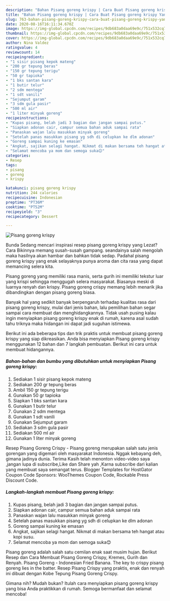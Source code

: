 ```yaml
---
description: "Bahan Pisang goreng krispy | Cara Buat Pisang goreng krispy Yang Bisa Manjain Lidah"
title: "Bahan Pisang goreng krispy | Cara Buat Pisang goreng krispy Yang Bisa Manjain Lidah"
slug: 763-bahan-pisang-goreng-krispy-cara-buat-pisang-goreng-krispy-yang-bisa-manjain-lidah
date: 2020-08-16T16:11:34.670Z
image: https://img-global.cpcdn.com/recipes/9db683a0daa69e9c/751x532cq70/pisang-goreng-krispy-foto-resep-utama.jpg
thumbnail: https://img-global.cpcdn.com/recipes/9db683a0daa69e9c/751x532cq70/pisang-goreng-krispy-foto-resep-utama.jpg
cover: https://img-global.cpcdn.com/recipes/9db683a0daa69e9c/751x532cq70/pisang-goreng-krispy-foto-resep-utama.jpg
author: Nina Valdez
ratingvalue: 4
reviewcount: 14
recipeingredient:
- "1 sisir pisang kepok mateng"
- "200 gr tepung beras"
- "150 gr tepung terigu"
- "50 gr tapioka"
- "1 bks santan kara"
- "1 butir telur"
- "2 sdm mentega"
- "1 sdt vanili"
- "Sejumput garam"
- "3 sdm gula pasir"
- "500 ml air"
- "1 liter minyak goreng"
recipeinstructions:
- "Kupas pisang, belah jadi 3 bagian dan jangan sampai putus."
- "Siapkan adonan cair, campur semua bahan aduk sampai rata"
- "Panaskan wajan lalu masukkan minyak goreng"
- "Setelah panas masukkan pisang yg sdh di celupkan ke dlm adonan"
- "Goreng sampai kuning ke emasan"
- "Angkat, sajikan selagi hangat. Nikmat di makan bersama teh hangat atau kopi susu."
- "Selamat mencoba ya mom dan semoga suka😊"
categories:
- Resep
tags:
- pisang
- goreng
- krispy

katakunci: pisang goreng krispy 
nutrition: 244 calories
recipecuisine: Indonesian
preptime: "PT36M"
cooktime: "PT52M"
recipeyield: "3"
recipecategory: Dessert

---
```



![Pisang goreng krispy](https://img-global.cpcdn.com/recipes/9db683a0daa69e9c/751x532cq70/pisang-goreng-krispy-foto-resep-utama.jpg)

Bunda Sedang mencari inspirasi resep pisang goreng krispy yang Lezat? Cara Bikinnya memang susah-susah gampang. seandainya salah mengolah maka hasilnya akan hambar dan bahkan tidak sedap. Padahal pisang goreng krispy yang enak selayaknya punya aroma dan cita rasa yang dapat memancing selera kita.

Pisang goreng yang memiliki rasa manis, serta gurih ini memiliki tekstur luar yang krispi sehingga menggugah selera masyarakat. Biasanya meski di luarnya renyah dan krispy. Pisang goreng crispy memang lebih menarik jika dibandingkan dengan pisang goreng biasa.

Banyak hal yang sedikit banyak berpengaruh terhadap kualitas rasa dari pisang goreng krispy, mulai dari jenis bahan, lalu pemilihan bahan segar sampai cara membuat dan menghidangkannya. Tidak usah pusing kalau ingin menyiapkan pisang goreng krispy enak di rumah, karena asal sudah tahu triknya maka hidangan ini dapat jadi suguhan istimewa.


Berikut ini ada beberapa tips dan trik praktis untuk membuat pisang goreng krispy yang siap dikreasikan. Anda bisa menyiapkan Pisang goreng krispy menggunakan 12 bahan dan 7 langkah pembuatan. Berikut ini cara untuk membuat hidangannya.

<!--inarticleads1-->

##### Bahan-bahan dan bumbu yang dibutuhkan untuk menyiapkan Pisang goreng krispy:

1. Sediakan 1 sisir pisang kepok mateng
1. Sediakan 200 gr tepung beras
1. Ambil 150 gr tepung terigu
1. Gunakan 50 gr tapioka
1. Siapkan 1 bks santan kara
1. Gunakan 1 butir telur
1. Gunakan 2 sdm mentega
1. Gunakan 1 sdt vanili
1. Gunakan Sejumput garam
1. Sediakan 3 sdm gula pasir
1. Sediakan 500 ml air
1. Gunakan 1 liter minyak goreng


Resep Pisang Goreng Crispy - Pisang goreng merupakan salah satu jenis gorengan yang digemari oleh masyarakat Indonesia. Nggak kebayang deh, gimana jadinya dunia. Terima Kasih telah menonton video-video saya ,jangan lupa di subscribe,Like dan Share yah ,Karna subscribe dari kalian yang membuat saya semangat terus. Blogger Templates for HostGator Coupon Code Sponsors: WooThemes Coupon Code, Rockable Press Discount Code. 

<!--inarticleads2-->

##### Langkah-langkah membuat Pisang goreng krispy:

1. Kupas pisang, belah jadi 3 bagian dan jangan sampai putus.
1. Siapkan adonan cair, campur semua bahan aduk sampai rata
1. Panaskan wajan lalu masukkan minyak goreng
1. Setelah panas masukkan pisang yg sdh di celupkan ke dlm adonan
1. Goreng sampai kuning ke emasan
1. Angkat, sajikan selagi hangat. Nikmat di makan bersama teh hangat atau kopi susu.
1. Selamat mencoba ya mom dan semoga suka😊


Pisang goreng adalah salah satu cemilan enak saat musim hujan. Berikut Resep dan Cara Membuat Pisang Goreng Crispy, Kremes, Gurih dan Renyah. Pisang Goreng - Indonesian Fried Banana. The key to crispy pisang goreng lies in the batter. Resep Pisang Crispy yang praktis, enak dan renyah ini dibuat dengan Kobe Tepung Pisang Goreng Crispy. 

Gimana nih? Mudah bukan? Itulah cara menyiapkan pisang goreng krispy yang bisa Anda praktikkan di rumah. Semoga bermanfaat dan selamat mencoba!
